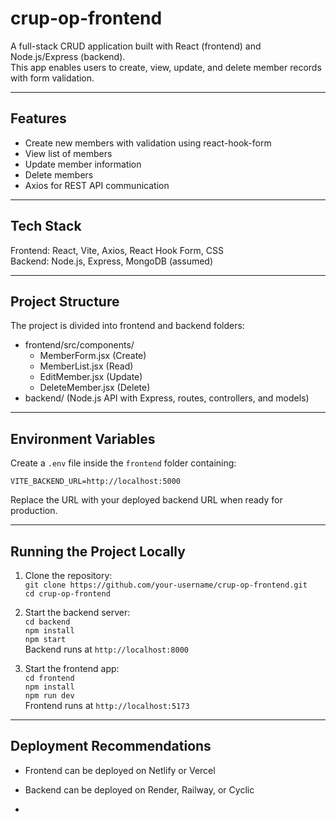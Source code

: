 # crup-op-frontend

A full-stack CRUD application built with React (frontend) and Node.js/Express (backend).  
This app enables users to create, view, update, and delete member records with form validation.

---

## Features

- Create new members with validation using react-hook-form  
- View list of members  
- Update member information  
- Delete members  
- Axios for REST API communication  

---

## Tech Stack

Frontend: React, Vite, Axios, React Hook Form, CSS  
Backend: Node.js, Express, MongoDB (assumed)  

---

## Project Structure

The project is divided into frontend and backend folders:

- frontend/src/components/  
  - MemberForm.jsx (Create)  
  - MemberList.jsx (Read)  
  - EditMember.jsx (Update)  
  - DeleteMember.jsx (Delete)  
- backend/ (Node.js API with Express, routes, controllers, and models)  

---

## Environment Variables

Create a `.env` file inside the `frontend` folder containing:

`VITE_BACKEND_URL=http://localhost:5000`

Replace the URL with your deployed backend URL when ready for production.

---

## Running the Project Locally

1. Clone the repository:  
`git clone https://github.com/your-username/crup-op-frontend.git`  
`cd crup-op-frontend`

2. Start the backend server:  
`cd backend`  
`npm install`  
`npm start`  
Backend runs at `http://localhost:8000`

3. Start the frontend app:  
`cd frontend`  
`npm install`  
`npm run dev`  
Frontend runs at `http://localhost:5173`

---

## Deployment Recommendations

- Frontend can be deployed on Netlify or Vercel  
- Backend can be deployed on Render, Railway, or Cyclic  





-

